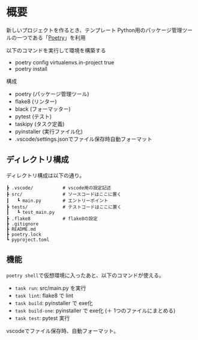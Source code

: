 # 概要
新しいプロジェクトを作るとき、テンプレート
Python用のパッケージ管理ツールの一つである「[Poetry](https://github.com/python-poetry/poetry)」を利用

以下のコマンドを実行して環境を構築する
* poetry config virtualenvs.in-project true
* poetry install

構成
* poetry (パッケージ管理ツール)
* flake8 (リンター)
* black (フォーマッター)
* pytest (テスト)
* taskipy (タスク定義)
* pyinstaller (実行ファイル化)
* .vscode/settings.jsonでファイル保存時自動フォーマット

## ディレクトリ構成
ディレクトリ構成は以下の通り。

```shell
┣ .vscode/           # vscode用の設定記述
┣ src/               # ソースコードはここに置く
┃   ┗ main.py        # エントリーポイント
┣ tests/             # テストコードはここに置く
┃   ┗ test_main.py
┣ .flake8            # flake8の設定
┣ .gitignore
┣ README.md
┣ poetry.lock
┗ pyproject.toml
```

## 機能
`poetry shell`で仮想環境に入ったあと、以下のコマンドが使える。
* `task run`: src/main.py を実行
* `task lint`: flake8 で lint
* `task build`: pyinstaller で exe化
* `task build-one`: pyinstaller で exe化 (＋ 1つのファイルにまとめる) 
* `task test`: pytest 実行

vscodeでファイル保存時、自動フォーマット。